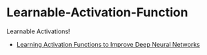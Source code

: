 # Learnable-Activation-Function
Learnable Activations!

* [Learning Activation Functions to Improve Deep Neural Networks](https://arxiv.org/abs/1412.6830)
